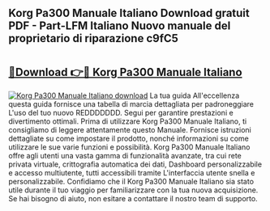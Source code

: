 ## Korg Pa300 Manuale Italiano Download gratuit PDF - Part-LFM Italiano Nuovo manuale del proprietario di riparazione c9fC5

# <h2><a href="http://dfgjw9.blite.top/?on=Korg+Pa300+Manuale+Italiano">🔗Download 👉🔴 Korg Pa300 Manuale Italiano</a></h2>

[![Korg Pa300 Manuale Italiano download](https://i.imgur.com/lujVjoI.png)](http://dfgjw9.blite.top/?on=Korg+Pa300+Manuale+Italiano)
La tua guida All'eccellenza questa guida fornisce una tabella di marcia dettagliata per padroneggiare L'uso del tuo nuovo REDDDDDDD. Segui per garantire prestazioni e divertimento ottimali. Prima di utilizzare Korg Pa300 Manuale Italiano, ti consigliamo di leggere attentamente questo Manuale. Fornisce istruzioni dettagliate su come impostare il prodotto, nonché informazioni su come utilizzare le sue varie funzioni e possibilità. Korg Pa300 Manuale Italiano offre agli utenti una vasta gamma di funzionalità avanzate, tra cui rete privata virtuale, crittografia automatica dei dati, Dashboard personalizzabile e accesso multiutente, tutti accessibili tramite L'interfaccia utente snella e personalizzabile. Confidiamo che il Korg Pa300 Manuale Italiano sia stato utile durante il tuo viaggio per familiarizzare con la tua nuova acquisizione. Se hai bisogno di aiuto, non esitare a contattare il nostro team di supporto.
